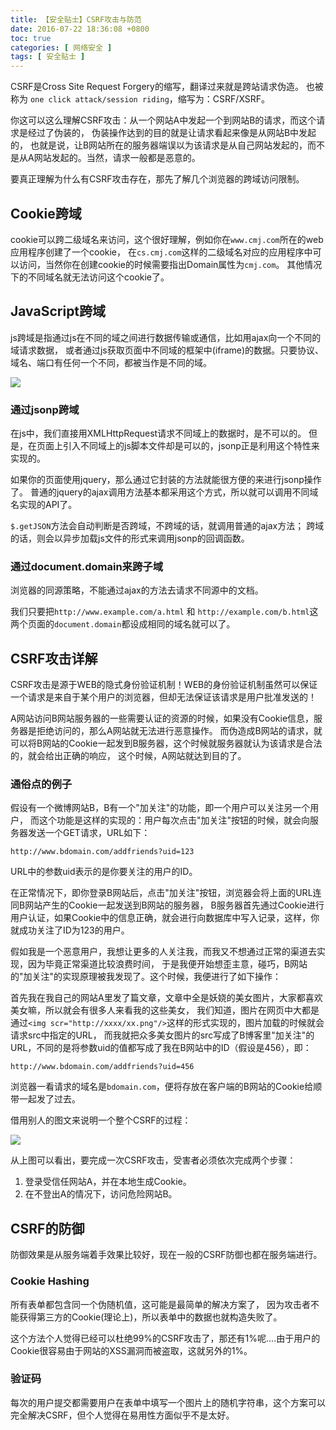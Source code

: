 ```yaml
---
title: 【安全贴士】CSRF攻击与防范
date: 2016-07-22 18:36:08 +0800
toc: true
categories: [ 网络安全 ]
tags: [ 安全贴士 ]
---
```


CSRF是Cross Site Request Forgery的缩写，翻译过来就是跨站请求伪造。
也被称为 `one click attack/session riding`，缩写为：CSRF/XSRF。

你这可以这么理解CSRF攻击：从一个网站A中发起一个到网站B的请求，而这个请求是经过了伪装的，
伪装操作达到的目的就是让请求看起来像是从网站B中发起的，
也就是说，让B网站所在的服务器端误以为该请求是从自己网站发起的，而不是从A网站发起的。当然，请求一般都是恶意的。

要真正理解为什么有CSRF攻击存在，那先了解几个浏览器的跨域访问限制。
<!-- more -->

## Cookie跨域

cookie可以跨二级域名来访问，这个很好理解，例如你在`www.cmj.com`所在的web应用程序创建了一个cookie，
在`cs.cmj.com`这样的二级域名对应的应用程序中可以访问，当然你在创建cookie的时候需要指出Domain属性为`cmj.com`。
其他情况下的不同域名就无法访问这个cookie了。

## JavaScript跨域

js跨域是指通过js在不同的域之间进行数据传输或通信，比如用ajax向一个不同的域请求数据，
或者通过js获取页面中不同域的框架中(iframe)的数据。只要协议、域名、端口有任何一个不同，都被当作是不同的域。

![](https://xnstatic-1253397658.file.myqcloud.com/csrf01.png)

### 通过jsonp跨域

在js中，我们直接用XMLHttpRequest请求不同域上的数据时，是不可以的。
但是，在页面上引入不同域上的js脚本文件却是可以的，jsonp正是利用这个特性来实现的。

如果你的页面使用jquery，那么通过它封装的方法就能很方便的来进行jsonp操作了。
普通的jquery的ajax调用方法基本都采用这个方式，所以就可以调用不同域名实现的API了。

`$.getJSON`方法会自动判断是否跨域，不跨域的话，就调用普通的ajax方法；
跨域的话，则会以异步加载js文件的形式来调用jsonp的回调函数。

### 通过document.domain来跨子域

浏览器的同源策略，不能通过ajax的方法去请求不同源中的文档。

我们只要把`http://www.example.com/a.html` 和 `http://example.com/b.html`这两个页面的`document.domain`都设成相同的域名就可以了。

## CSRF攻击详解

CSRF攻击是源于WEB的隐式身份验证机制！WEB的身份验证机制虽然可以保证一个请求是来自于某个用户的浏览器，但却无法保证该请求是用户批准发送的！

A网站访问B网站服务器的一些需要认证的资源的时候，如果没有Cookie信息，服务器是拒绝访问的，那么A网站就无法进行恶意操作。
而伪造成B网站的请求，就可以将B网站的Cookie一起发到B服务器，这个时候就服务器就认为该请求是合法的，就会给出正确的响应，
这个时候，A网站就达到目的了。

### 通俗点的例子

假设有一个微博网站B，B有一个"加关注"的功能，即一个用户可以关注另一个用户，
而这个功能是这样的实现的：用户每次点击"加关注"按钮的时候，就会向服务器发送一个GET请求，URL如下：

```
http://www.bdomain.com/addfriends?uid=123
```

URL中的参数uid表示的是你要关注的用户的ID。

在正常情况下，即你登录B网站后，点击"加关注"按钮，浏览器会将上面的URL连同B网站产生的Cookie一起发送到B网站的服务器，
B服务器首先通过Cookie进行用户认证，如果Cookie中的信息正确，就会进行向数据库中写入记录，这样，你就成功关注了ID为123的用户。

假如我是一个恶意用户，我想让更多的人关注我，而我又不想通过正常的渠道去实现，因为毕竟正常渠道比较浪费时间，
于是我便开始想歪主意，碰巧，B网站的"加关注"的实现原理被我发现了。这个时候，我便进行了如下操作：

首先我在我自己的网站A里发了篇文章，文章中全是妖娆的美女图片，大家都喜欢美女嘛，所以就会有很多人来看我的这些美女，
我们知道，图片在网页中大都是通过`<img scr="http://xxxx/xx.png"/>`这样的形式实现的，图片加载的时候就会请求src中指定的URL，
而我就把众多美女图片的src写成了B博客里"加关注"的URL，不同的是将参数uid的值都写成了我在B网站中的ID（假设是456），即：

```
http://www.bdomain.com/addfriends?uid=456
```

浏览器一看请求的域名是`bdomain.com`，便将存放在客户端的B网站的Cookie给顺带一起发了过去。

借用别人的图文来说明一个整个CSRF的过程：

![](https://xnstatic-1253397658.file.myqcloud.com/csrf02.png)

从上图可以看出，要完成一次CSRF攻击，受害者必须依次完成两个步骤：

1. 登录受信任网站A，并在本地生成Cookie。
2. 在不登出A的情况下，访问危险网站B。

## CSRF的防御

防御效果是从服务端着手效果比较好，现在一般的CSRF防御也都在服务端进行。

### Cookie Hashing

所有表单都包含同一个伪随机值，这可能是最简单的解决方案了，
因为攻击者不能获得第三方的Cookie(理论上)，所以表单中的数据也就构造失败了。

这个方法个人觉得已经可以杜绝99%的CSRF攻击了，那还有1%呢....由于用户的Cookie很容易由于网站的XSS漏洞而被盗取，这就另外的1%。

### 验证码

每次的用户提交都需要用户在表单中填写一个图片上的随机字符串，这个方案可以完全解决CSRF，但个人觉得在易用性方面似乎不是太好。


